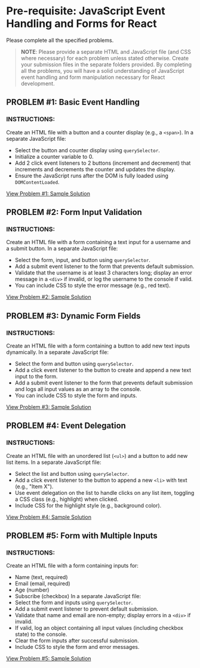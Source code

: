 # Pre-requisite: JavaScript Event Handling and Forms for React
Please complete all the specified problems.
> **NOTE**: Please provide a separate HTML and JavaScript file (and CSS where necessary) for each problem unless stated otherwise. Create your submission files in the separate folders provided.
By completing all the problems, you will have a solid understanding of JavaScript event handling and form manipulation necessary for React development.

## PROBLEM #1: Basic Event Handling
### INSTRUCTIONS:
Create an HTML file with a button and a counter display (e.g., a `<span>`). In a separate JavaScript file:
- Select the button and counter display using `querySelector`.
- Initialize a counter variable to 0.
- Add 2 click event listeners to 2 buttons (increment and decrement) that increments and decrements the counter and updates the display.
- Ensure the JavaScript runs after the DOM is fully loaded using `DOMContentLoaded`.  

[View Problem #1: Sample Solution](sample-outputs/problem-1/index.html)

## PROBLEM #2: Form Input Validation
### INSTRUCTIONS:
Create an HTML file with a form containing a text input for a username and a submit button. In a separate JavaScript file:
- Select the form, input, and button using `querySelector`.
- Add a submit event listener to the form that prevents default submission.
- Validate that the username is at least 3 characters long; display an error message in a `<div>` if invalid, or log the username to the console if valid.
- You can include CSS to style the error message (e.g., red text).  

[View Problem #2: Sample Solution](sample-outputs/problem-2/index.html)

## PROBLEM #3: Dynamic Form Fields
### INSTRUCTIONS:
Create an HTML file with a form containing a button to add new text inputs dynamically. In a separate JavaScript file:
- Select the form and button using `querySelector`.
- Add a click event listener to the button to create and append a new text input to the form.
- Add a submit event listener to the form that prevents default submission and logs all input values as an array to the console.
- You can include CSS to style the form and inputs.  

[View Problem #3: Sample Solution](sample-outputs/problem-3/index.html)

## PROBLEM #4: Event Delegation
### INSTRUCTIONS:
Create an HTML file with an unordered list (`<ul>`) and a button to add new list items. In a separate JavaScript file:
- Select the list and button using `querySelector`.
- Add a click event listener to the button to append a new `<li>` with text (e.g., "Item X").
- Use event delegation on the list to handle clicks on any list item, toggling a CSS class (e.g., highlight) when clicked.
- Include CSS for the highlight style (e.g., background color).  

[View Problem #4: Sample Solution](sample-outputs/problem-4/index.html)

## PROBLEM #5: Form with Multiple Inputs
### INSTRUCTIONS:
Create an HTML file with a form containing inputs for:
- Name (text, required)
- Email (email, required)
- Age (number)
- Subscribe (checkbox)
In a separate JavaScript file:
- Select the form and inputs using `querySelector`.
- Add a submit event listener to prevent default submission.
- Validate that name and email are non-empty; display errors in a `<div>` if invalid.
- If valid, log an object containing all input values (including checkbox state) to the console.
- Clear the form inputs after successful submission.
- Include CSS to style the form and error messages.  

[View Problem #5: Sample Solution](sample-outputs/problem-5/index.html)